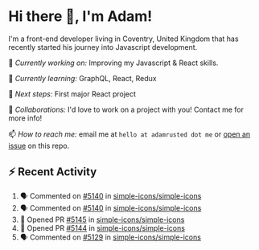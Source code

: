 # Hi there 👋, I'm Adam!

I'm a front-end developer living in Coventry, United Kingdom that has recently started his journey into Javascript development.

🔨 *Currently working on:* Improving my Javascript & React skills.

🌱 *Currently learning:* GraphQL, React, Redux

🎯 *Next steps:* First major React project

🤝 *Collaborations:* I'd love to work on a project with you! Contact me for more info!

📫 *How to reach me:* email me at `hello at adamrusted dot me` or [open an issue](https://github.com/adamrusted/adamrusted/issues/new) on this repo.

## :zap: Recent Activity
<!--START_SECTION:activity-->
1. 🗣 Commented on [#5140](https://github.com/simple-icons/simple-icons/issues/5140) in [simple-icons/simple-icons](https://github.com/simple-icons/simple-icons)
2. 🗣 Commented on [#5140](https://github.com/simple-icons/simple-icons/issues/5140) in [simple-icons/simple-icons](https://github.com/simple-icons/simple-icons)
3. 💪 Opened PR [#5145](https://github.com/simple-icons/simple-icons/pull/5145) in [simple-icons/simple-icons](https://github.com/simple-icons/simple-icons)
4. 💪 Opened PR [#5144](https://github.com/simple-icons/simple-icons/pull/5144) in [simple-icons/simple-icons](https://github.com/simple-icons/simple-icons)
5. 🗣 Commented on [#5129](https://github.com/simple-icons/simple-icons/issues/5129) in [simple-icons/simple-icons](https://github.com/simple-icons/simple-icons)
<!--END_SECTION:activity-->
